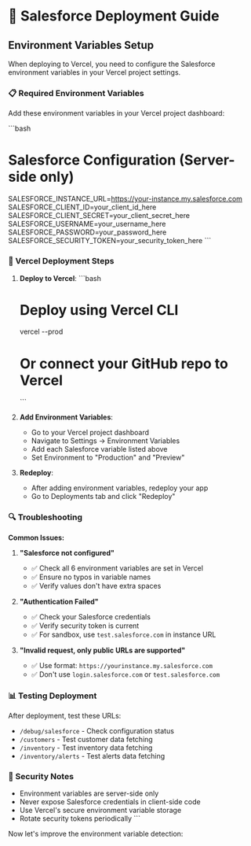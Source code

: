 # 🚀 Salesforce Deployment Guide

## Environment Variables Setup

When deploying to Vercel, you need to configure the Salesforce environment variables in your Vercel project settings.

### 📋 Required Environment Variables

Add these environment variables in your Vercel project dashboard:

\`\`\`bash
# Salesforce Configuration (Server-side only)
SALESFORCE_INSTANCE_URL=https://your-instance.my.salesforce.com
SALESFORCE_CLIENT_ID=your_client_id_here
SALESFORCE_CLIENT_SECRET=your_client_secret_here
SALESFORCE_USERNAME=your_username_here
SALESFORCE_PASSWORD=your_password_here
SALESFORCE_SECURITY_TOKEN=your_security_token_here
\`\`\`

### 🔧 Vercel Deployment Steps

1. **Deploy to Vercel**:
   \`\`\`bash
   # Deploy using Vercel CLI
   vercel --prod
   
   # Or connect your GitHub repo to Vercel
   \`\`\`

2. **Add Environment Variables**:
   - Go to your Vercel project dashboard
   - Navigate to Settings → Environment Variables
   - Add each Salesforce variable listed above
   - Set Environment to "Production" and "Preview"

3. **Redeploy**:
   - After adding environment variables, redeploy your app
   - Go to Deployments tab and click "Redeploy"

### 🔍 Troubleshooting

**Common Issues:**

1. **"Salesforce not configured"**
   - ✅ Check all 6 environment variables are set in Vercel
   - ✅ Ensure no typos in variable names
   - ✅ Verify values don't have extra spaces

2. **"Authentication Failed"**
   - ✅ Check your Salesforce credentials
   - ✅ Verify security token is current
   - ✅ For sandbox, use `test.salesforce.com` in instance URL

3. **"Invalid request, only public URLs are supported"**
   - ✅ Use format: `https://yourinstance.my.salesforce.com`
   - ✅ Don't use `login.salesforce.com` or `test.salesforce.com`

### 📊 Testing Deployment

After deployment, test these URLs:
- `/debug/salesforce` - Check configuration status
- `/customers` - Test customer data fetching
- `/inventory` - Test inventory data fetching
- `/inventory/alerts` - Test alerts data fetching

### 🔐 Security Notes

- Environment variables are server-side only
- Never expose Salesforce credentials in client-side code
- Use Vercel's secure environment variable storage
- Rotate security tokens periodically
\`\`\`

Now let's improve the environment variable detection:
